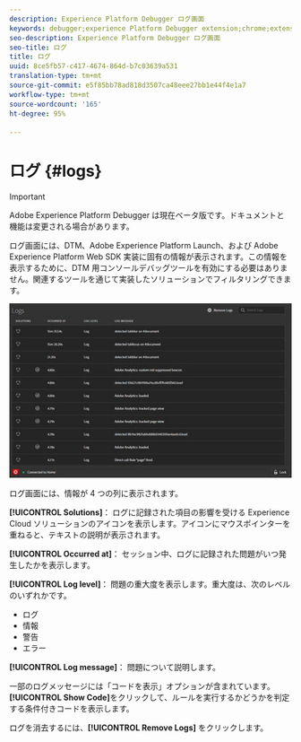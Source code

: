 ```yaml
---
description: Experience Platform Debugger ログ画面
keywords: debugger;experience Platform Debugger extension;chrome;extension;logs
seo-description: Experience Platform Debugger ログ画面
seo-title: ログ
title: ログ
uuid: 8ce5fb57-c417-4674-864d-b7c03639a531
translation-type: tm+mt
source-git-commit: e5f85bb78ad818d3507ca48eee27bb1e44f4e1a7
workflow-type: tm+mt
source-wordcount: '165'
ht-degree: 95%

---
```



# ログ {#logs}

>[!IMPORTANT]
>
>Adobe Experience Platform Debugger は現在ベータ版です。ドキュメントと機能は変更される場合があります。

ログ画面には、DTM、Adobe Experience Platform Launch、および Adobe Experience Platform Web SDK 実装に固有の情報が表示されます。この情報を表示するために、DTM 用コンソールデバッグツールを有効にする必要はありません。関連するツールを通じて実装したソリューションでフィルタリングできます。

![](assets/logs.jpg)

ログ画面には、情報が 4 つの列に表示されます。

**[!UICONTROL Solutions]**： ログに記録された項目の影響を受ける Experience Cloud ソリューションのアイコンを表示します。アイコンにマウスポインターを重ねると、テキストの説明が表示されます。

**[!UICONTROL Occurred at]**： セッション中、ログに記録された問題がいつ発生したかを表示します。

**[!UICONTROL Log level]**： 問題の重大度を表示します。重大度は、次のレベルのいずれかです。

* ログ
* 情報
* 警告
* エラー

**[!UICONTROL Log message]**： 問題について説明します。

一部のログメッセージには「コードを表示」オプションが含まれています。**[!UICONTROL Show Code]**&#x200B;をクリックして、ルールを実行するかどうかを判定する条件付きコードを表示します。

ログを消去するには、**[!UICONTROL Remove Logs]** をクリックします。
